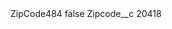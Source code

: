 <?xml version="1.0" encoding="UTF-8"?>
<CustomMetadata xmlns="http://soap.sforce.com/2006/04/metadata" xmlns:xsi="http://www.w3.org/2001/XMLSchema-instance" xmlns:xsd="http://www.w3.org/2001/XMLSchema">
    <label>ZipCode484</label>
    <protected>false</protected>
    <values>
        <field>Zipcode__c</field>
        <value xsi:type="xsd:string">20418</value>
    </values>
</CustomMetadata>
